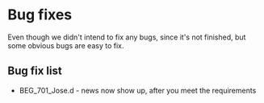# Bug fixes
Even though we didn't intend to fix any bugs, since it's not finished, but some obvious bugs are easy to fix.

## Bug fix list
- BEG_701_Jose.d - news now show up, after you meet the requirements